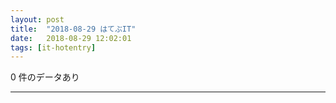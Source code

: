```yaml
---
layout: post
title:  "2018-08-29 はてぶIT"
date:   2018-08-29 12:02:01
tags: [it-hotentry]
---
```

0 件のデータあり

<hr>
